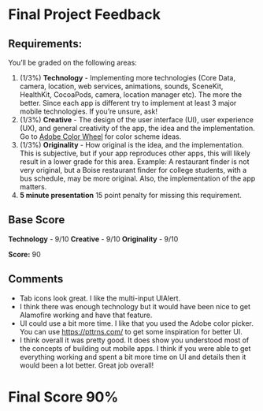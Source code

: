 # Final Project Feedback



## Requirements:

You’ll be graded on the following areas:

1. (1/3%) **Technology** - Implementing more technologies (Core Data, camera, location, web services, animations, sounds, SceneKit, HealthKit, CocoaPods, camera, location manager etc). The more the better. Since each app is different try to implement at least 3 major mobile technologies. If you’re unsure, ask!
2. (1/3%) **Creative** - The design of the user interface (UI), user experience (UX), and general creativity of the app, the idea and the implementation. Go to [Adobe Color Wheel](https://color.adobe.com/create) for color scheme ideas.
3. (1/3%) **Originality** - How original is the idea, and the implementation. This is subjective, but if your app reproduces other apps, this will likely result in a lower grade for this area. Example: A restaurant finder is not very original, but a Boise restaurant finder for college students, with a bus schedule, may be more original. Also, the implementation of the app matters. 
4. **5 minute presentation** 15 point penalty for missing this requirement.



## Base Score

**Technology** - 9/10
**Creative** - 9/10
**Originality** - 9/10

**Score:** 90



## Comments

- Tab icons look great. I like the multi-input UIAlert.
- I think there was enough technology but it would have been nice to get Alamofire working and have that feature.
- UI could use a bit more time. I like that you used the Adobe color picker. You can use https://pttrns.com/ to get some inspiration for better UI.
- I think overall it was pretty good. It does show you understood most of the concepts of building out mobile apps. I think if you were able to get everything working and spent a bit more time on UI and details then it would been a lot better. Great job overall!

# Final Score 90%

